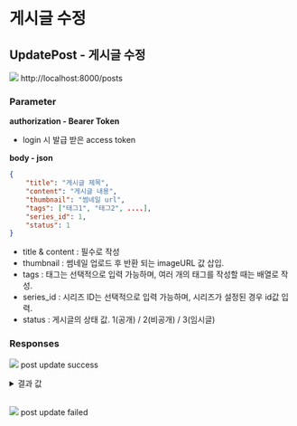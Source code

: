 # 게시글 수정

## UpdatePost - 게시글 수정

<img src="https://img.shields.io/badge/PATCH-yellow?style=plastic&logo=appveyor&logo=PATCH"/> http://localhost:8000/posts

### Parameter

**authorization - Bearer Token**

- login 시 발급 받은 access token

**body - json**

```json
{
    "title": "게시글 제목",
    "content": "게시글 내용",
    "thumbnail": "썸네일 url",
    "tags": ["태그1", "태그2", ....],
    "series_id": 1,
    "status": 1
}
```

- title & content : 필수로 작성
- thumbnail : 썸네일 업로드 후 반환 되는 imageURL 값 삽입.
- tags : 태그는 선택적으로 입력 가능하며, 여러 개의 태그를 작성할 때는 배열로 작성.
- series_id : 시리즈 ID는 선택적으로 입력 가능하며, 시리즈가 설정된 경우 id값 입력.
- status : 게시글의 상태 값. 1(공개) / 2(비공개) / 3(임시글)

### Responses

<img src="https://img.shields.io/badge/200-519800?style=plastic&logo=appveyor&logo=200"/> post update success

<details>
<summary>결과 값</summary>
<div markdown="1">

```json

```

</div>
</details>

<br>

<img src="https://img.shields.io/badge/403-DB3A00?style=plastic&logo=appveyor&logo=403"/> post update failed
